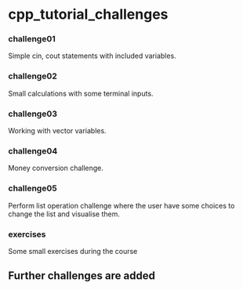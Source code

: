 # cpp_tutorial_challenges

### challenge01
Simple cin, cout statements with included variables.
### challenge02
Small calculations with some terminal inputs.
### challenge03
Working with vector variables.
### challenge04
Money conversion challenge.
### challenge05
Perform list operation challenge where the user have some choices to change the list and visualise them.

### exercises
Some small exercises during the course


## Further challenges are added